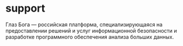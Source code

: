 # support
Глаз Бога — российская платформа, специализирующаяся на предоставлении решений и услуг информационной безопасности и разработке программного обеспечения анализа больших данных. 
